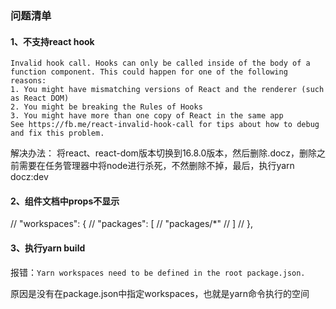 ### 问题清单
#### 1、不支持react hook
```
Invalid hook call. Hooks can only be called inside of the body of a function component. This could happen for one of the following reasons:
1. You might have mismatching versions of React and the renderer (such as React DOM)
2. You might be breaking the Rules of Hooks
3. You might have more than one copy of React in the same app
See https://fb.me/react-invalid-hook-call for tips about how to debug and fix this problem.
```
解决办法：
将react、react-dom版本切换到16.8.0版本，然后删除.docz，删除之前需要在任务管理器中将node进行杀死，不然删除不掉，最后，执行yarn docz:dev

#### 2、组件文档中props不显示

  // "workspaces": {
  //   "packages": [
  //     "packages/*"
  //   ]
  // },

#### 3、执行yarn build
报错：`Yarn workspaces need to be defined in the root package.json.`

原因是没有在package.json中指定workspaces，也就是yarn命令执行的空间